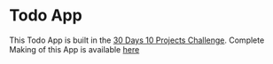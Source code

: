 # Todo App
This Todo App is built in the [30 Days 10 Projects Challenge](https://github.com/semikolan-co/Challenges/tree/main/30-Days-10-Projects). Complete Making of this App is available  [here](https://www.youtube.com/watch?v=thViyi_qwYQ)

